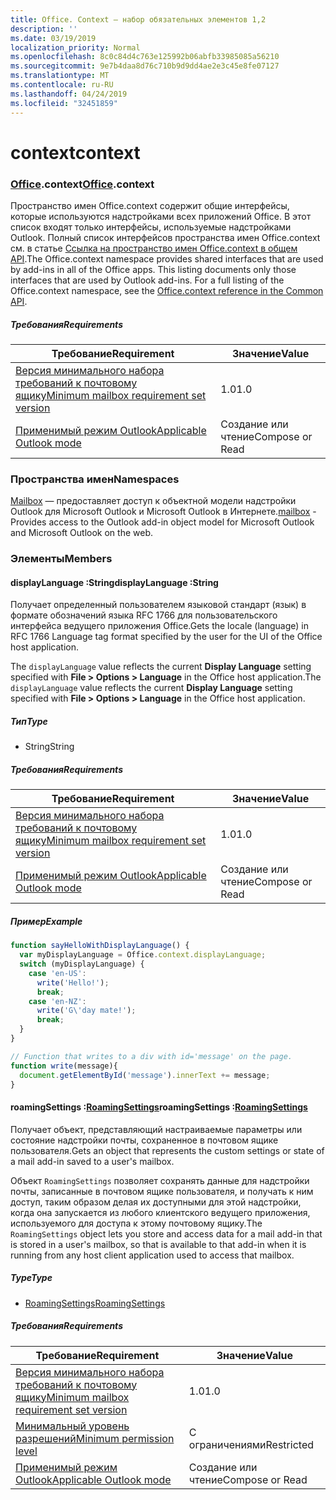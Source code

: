 ```yaml
---
title: Office. Context — набор обязательных элементов 1,2
description: ''
ms.date: 03/19/2019
localization_priority: Normal
ms.openlocfilehash: 8c0c84d4c763e125992b06abfb33985085a56210
ms.sourcegitcommit: 9e7b4daa8d76c710b9d9dd4ae2e3c45e8fe07127
ms.translationtype: MT
ms.contentlocale: ru-RU
ms.lasthandoff: 04/24/2019
ms.locfileid: "32451859"
---
```

# <a name="context"></a><span data-ttu-id="6da51-102">context</span><span class="sxs-lookup"><span data-stu-id="6da51-102">context</span></span>

### <a name="officeofficemdcontext"></a><span data-ttu-id="6da51-103">[Office](Office.md).context</span><span class="sxs-lookup"><span data-stu-id="6da51-103">[Office](Office.md).context</span></span>

<span data-ttu-id="6da51-p101">Пространство имен Office.context содержит общие интерфейсы, которые используются надстройками всех приложений Office. В этот список входят только интерфейсы, используемые надстройками Outlook. Полный список интерфейсов пространства имен Office.context см. в статье [Ссылка на пространство имен Office.context в общем API](/javascript/api/office/office.context).</span><span class="sxs-lookup"><span data-stu-id="6da51-p101">The Office.context namespace provides shared interfaces that are used by add-ins in all of the Office apps. This listing documents only those interfaces that are used by Outlook add-ins. For a full listing of the Office.context namespace, see the [Office.context reference in the Common API](/javascript/api/office/office.context).</span></span>


##### <a name="requirements"></a><span data-ttu-id="6da51-106">Требования</span><span class="sxs-lookup"><span data-stu-id="6da51-106">Requirements</span></span>

|<span data-ttu-id="6da51-107">Требование</span><span class="sxs-lookup"><span data-stu-id="6da51-107">Requirement</span></span>| <span data-ttu-id="6da51-108">Значение</span><span class="sxs-lookup"><span data-stu-id="6da51-108">Value</span></span>|
|---|---|
|[<span data-ttu-id="6da51-109">Версия минимального набора требований к почтовому ящику</span><span class="sxs-lookup"><span data-stu-id="6da51-109">Minimum mailbox requirement set version</span></span>](/office/dev/add-ins/reference/requirement-sets/outlook-api-requirement-sets)| <span data-ttu-id="6da51-110">1.0</span><span class="sxs-lookup"><span data-stu-id="6da51-110">1.0</span></span>|
|[<span data-ttu-id="6da51-111">Применимый режим Outlook</span><span class="sxs-lookup"><span data-stu-id="6da51-111">Applicable Outlook mode</span></span>](/outlook/add-ins/#extension-points)| <span data-ttu-id="6da51-112">Создание или чтение</span><span class="sxs-lookup"><span data-stu-id="6da51-112">Compose or Read</span></span>|

### <a name="namespaces"></a><span data-ttu-id="6da51-113">Пространства имен</span><span class="sxs-lookup"><span data-stu-id="6da51-113">Namespaces</span></span>

<span data-ttu-id="6da51-114">[Mailbox](office.context.mailbox.md) — предоставляет доступ к объектной модели надстройки Outlook для Microsoft Outlook и Microsoft Outlook в Интернете.</span><span class="sxs-lookup"><span data-stu-id="6da51-114">[mailbox](office.context.mailbox.md) - Provides access to the Outlook add-in object model for Microsoft Outlook and Microsoft Outlook on the web.</span></span>

### <a name="members"></a><span data-ttu-id="6da51-115">Элементы</span><span class="sxs-lookup"><span data-stu-id="6da51-115">Members</span></span>

####  <a name="displaylanguage-string"></a><span data-ttu-id="6da51-116">displayLanguage :String</span><span class="sxs-lookup"><span data-stu-id="6da51-116">displayLanguage :String</span></span>

<span data-ttu-id="6da51-117">Получает определенный пользователем языковой стандарт (язык) в формате обозначений языка RFC 1766 для пользовательского интерфейса ведущего приложения Office.</span><span class="sxs-lookup"><span data-stu-id="6da51-117">Gets the locale (language) in RFC 1766 Language tag format specified by the user for the UI of the Office host application.</span></span>

<span data-ttu-id="6da51-118">The `displayLanguage` value reflects the current **Display Language** setting specified with **File > Options > Language** in the Office host application.</span><span class="sxs-lookup"><span data-stu-id="6da51-118">The `displayLanguage` value reflects the current **Display Language** setting specified with **File > Options > Language** in the Office host application.</span></span>

##### <a name="type"></a><span data-ttu-id="6da51-119">Тип</span><span class="sxs-lookup"><span data-stu-id="6da51-119">Type</span></span>

*   <span data-ttu-id="6da51-120">String</span><span class="sxs-lookup"><span data-stu-id="6da51-120">String</span></span>

##### <a name="requirements"></a><span data-ttu-id="6da51-121">Требования</span><span class="sxs-lookup"><span data-stu-id="6da51-121">Requirements</span></span>

|<span data-ttu-id="6da51-122">Требование</span><span class="sxs-lookup"><span data-stu-id="6da51-122">Requirement</span></span>| <span data-ttu-id="6da51-123">Значение</span><span class="sxs-lookup"><span data-stu-id="6da51-123">Value</span></span>|
|---|---|
|[<span data-ttu-id="6da51-124">Версия минимального набора требований к почтовому ящику</span><span class="sxs-lookup"><span data-stu-id="6da51-124">Minimum mailbox requirement set version</span></span>](/office/dev/add-ins/reference/requirement-sets/outlook-api-requirement-sets)| <span data-ttu-id="6da51-125">1.0</span><span class="sxs-lookup"><span data-stu-id="6da51-125">1.0</span></span>|
|[<span data-ttu-id="6da51-126">Применимый режим Outlook</span><span class="sxs-lookup"><span data-stu-id="6da51-126">Applicable Outlook mode</span></span>](/outlook/add-ins/#extension-points)| <span data-ttu-id="6da51-127">Создание или чтение</span><span class="sxs-lookup"><span data-stu-id="6da51-127">Compose or Read</span></span>|

##### <a name="example"></a><span data-ttu-id="6da51-128">Пример</span><span class="sxs-lookup"><span data-stu-id="6da51-128">Example</span></span>

```javascript
function sayHelloWithDisplayLanguage() {
  var myDisplayLanguage = Office.context.displayLanguage;
  switch (myDisplayLanguage) {
    case 'en-US':
      write('Hello!');
      break;
    case 'en-NZ':
      write('G\'day mate!');
      break;
  }
}

// Function that writes to a div with id='message' on the page.
function write(message){
  document.getElementById('message').innerText += message;
}
```

####  <a name="roamingsettings-roamingsettingsjavascriptapioutlook12officeroamingsettings"></a><span data-ttu-id="6da51-129">roamingSettings :[RoamingSettings](/javascript/api/outlook_1_2/office.RoamingSettings)</span><span class="sxs-lookup"><span data-stu-id="6da51-129">roamingSettings :[RoamingSettings](/javascript/api/outlook_1_2/office.RoamingSettings)</span></span>

<span data-ttu-id="6da51-130">Получает объект, представляющий настраиваемые параметры или состояние надстройки почты, сохраненное в почтовом ящике пользователя.</span><span class="sxs-lookup"><span data-stu-id="6da51-130">Gets an object that represents the custom settings or state of a mail add-in saved to a user's mailbox.</span></span>

<span data-ttu-id="6da51-131">Объект `RoamingSettings` позволяет сохранять данные для надстройки почты, записанные в почтовом ящике пользователя, и получать к ним доступ, таким образом делая их доступными для этой надстройки, когда она запускается из любого клиентского ведущего приложения, используемого для доступа к этому почтовому ящику.</span><span class="sxs-lookup"><span data-stu-id="6da51-131">The `RoamingSettings` object lets you store and access data for a mail add-in that is stored in a user's mailbox, so that is available to that add-in when it is running from any host client application used to access that mailbox.</span></span>

##### <a name="type"></a><span data-ttu-id="6da51-132">Type</span><span class="sxs-lookup"><span data-stu-id="6da51-132">Type</span></span>

*   [<span data-ttu-id="6da51-133">RoamingSettings</span><span class="sxs-lookup"><span data-stu-id="6da51-133">RoamingSettings</span></span>](/javascript/api/outlook_1_2/office.RoamingSettings)

##### <a name="requirements"></a><span data-ttu-id="6da51-134">Требования</span><span class="sxs-lookup"><span data-stu-id="6da51-134">Requirements</span></span>

|<span data-ttu-id="6da51-135">Требование</span><span class="sxs-lookup"><span data-stu-id="6da51-135">Requirement</span></span>| <span data-ttu-id="6da51-136">Значение</span><span class="sxs-lookup"><span data-stu-id="6da51-136">Value</span></span>|
|---|---|
|[<span data-ttu-id="6da51-137">Версия минимального набора требований к почтовому ящику</span><span class="sxs-lookup"><span data-stu-id="6da51-137">Minimum mailbox requirement set version</span></span>](/office/dev/add-ins/reference/requirement-sets/outlook-api-requirement-sets)| <span data-ttu-id="6da51-138">1.0</span><span class="sxs-lookup"><span data-stu-id="6da51-138">1.0</span></span>|
|[<span data-ttu-id="6da51-139">Минимальный уровень разрешений</span><span class="sxs-lookup"><span data-stu-id="6da51-139">Minimum permission level</span></span>](/outlook/add-ins/understanding-outlook-add-in-permissions)| <span data-ttu-id="6da51-140">С ограничениями</span><span class="sxs-lookup"><span data-stu-id="6da51-140">Restricted</span></span>|
|[<span data-ttu-id="6da51-141">Применимый режим Outlook</span><span class="sxs-lookup"><span data-stu-id="6da51-141">Applicable Outlook mode</span></span>](/outlook/add-ins/#extension-points)| <span data-ttu-id="6da51-142">Создание или чтение</span><span class="sxs-lookup"><span data-stu-id="6da51-142">Compose or Read</span></span>|
